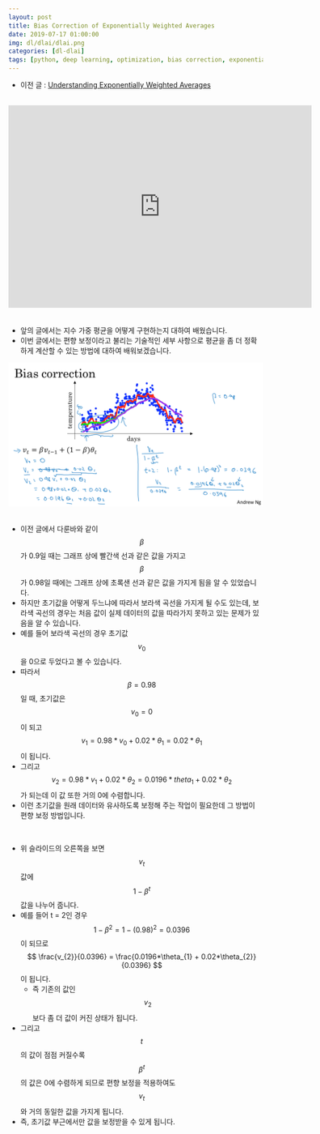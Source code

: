 ```yaml
---
layout: post
title: Bias Correction of Exponentially Weighted Averages
date: 2019-07-17 01:00:00
img: dl/dlai/dlai.png
categories: [dl-dlai] 
tags: [python, deep learning, optimization, bias correction, exponentially weighted averages] # add tag
---
```


- 이전 글 : [Understanding Exponentially Weighted Averages](https://gaussian37.github.io/dl-dlai-understanding_exponentially_weighted_averages/)

<br>
<div style="text-align: center;">
    <iframe src="https://www.youtube.com/embed/lWzo8CajF5s" frameborder="0" allowfullscreen="true" width="600px" height="400px"> </iframe>
</div>
<br>

- 앞의 글에서는 지수 가중 평균을 어떻게 구현하는지 대하여 배웠습니다.
- 이번 글에서는 편향 보정이라고 불리는 기술적인 세부 사항으로 평균을 좀 더 정확하게 계산할 수 있는 방법에 대하여 배워보겠습니다.

<center><img src="../assets/img/dl/concept/bias_correction_exponentially_weighed_averages/1.png" alt="Drawing" style="width: 800px;"/></center>

<br>

- 이전 글에서 다룬바와 같이 $$ \beta $$가 0.9일 때는 그래프 상에 빨간색 선과 같은 값을 가지고 $$ \beta $$가 0.98일 때에는 그래프 상에 초록샌 선과 같은 값을 가지게 됨을 알 수 있었습니다.
- 하지만 초기값을 어떻게 두느냐에 따라서 보라색 곡선을 가지게 될 수도 있는데, 보라색 곡선의 경우는 처음 값이 실제 데이터의 값을 따라가지 못하고 있는 문제가 있음을 알 수 있습니다.
- 예를 들어 보라색 곡선의 경우 초기값 $$ v_{0} $$을 0으로 두었다고 볼 수 있습니다.
- 따라서 $$ \beta = 0.98 $$일 때, 초기값은 $$ v_{0} = 0 $$이 되고 $$ v_{1} = 0.98 * v_{0} + 0.02 * \theta_{1}  = 0.02 * \theta_{1} $$이 됩니다.
- 그리고  $$ v_{2} = 0.98 * v_{1} + 0.02 * \theta_{2} = 0.0196 * theta_{1} + 0.02 * \theta_{2} $$가 되는데 이 값 또한 거의 0에 수렴합니다.
- 이런 초기값을 원래 데이터와 유사하도록 보정해 주는 작업이 필요한데 그 방법이 편향 보정 방법입니다.

<br>

- 위 슬라이드의 오른쪽을 보면 $$ v_{t} $$ 값에 $$ 1 - \beta^{t} $$ 값을 나누어 줍니다.
- 예를 들어 t = 2인 경우 $$ 1 - \beta^{2} = 1 - (0.98)^{2} = 0.0396 $$이 되므로 $$ \frac{v_{2}}{0.0396} = \frac{0.0196*\theta_{1} + 0.02*\theta_{2}}{0.0396} $$이 됩니다.
    - 즉 기존의 값인 $$ v_{2} $$ 보다 좀 더 값이 커진 상태가 됩니다.
- 그리고 $$ t $$의 값이 점점 커질수록 $$ \beta^{t} $$의 값은 0에 수렴하게 되므로 편향 보정을 적용하여도 $$ v_{t} $$ 와 거의 동일한 값을 가지게 됩니다.
- 즉, 초기값 부근에서만 값을 보정받을 수 있게 됩니다. 